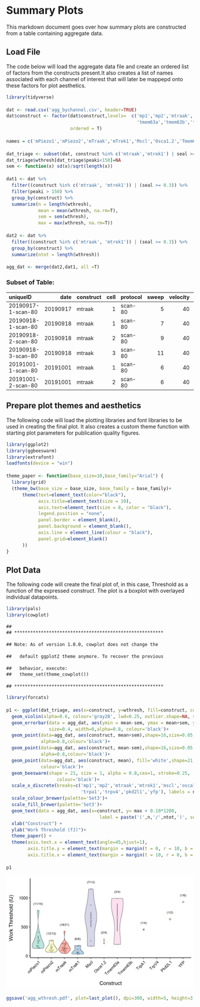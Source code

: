 Summary Plots
================

This markdown document goes over how summary plots are constructed from
a table containing aggregate data.

## Load File

The code below will load the aggregate data file and create an ordered
list of factors from the constructs present.It also creates a list of
names associated with each channel of interest that will later be
mappepd onto these factors for plot aesthetics.

``` r
library(tidyverse)

dat <- read.csv('agg_bychannel.csv', header=TRUE)
dat$construct <- factor(dat$construct,levels=  c('mp1','mp2','mtraak','mtrek1','mscl','osca12',
                                                 'tmem63a','tmem63b','trpa1','trpv4','pkd2l1','yfp'),
                        ordered = T)

names = c('mPiezo1','mPiezo2','mTraak','mTrek1','Mscl','Osca1.2','Tmem63a','Tmem63b','TrpA1','TrpV4','Pkd2L1','YFP')

dat_triage <- subset(dat, construct %in% c('mtraak','mtrek1') | seal >= 0.3)
dat_triage$wthresh[dat_triage$peaki<150]=NA
sem <- function(x) sd(x)/sqrt(length(x))

dat1 <- dat %>% 
  filter((construct %in% c('mtraak', 'mtrek1')) | (seal >= 0.3)) %>%
  filter(peaki > 150) %>%
  group_by(construct) %>%
  summarize(n = length(wthresh),
            mean = mean(wthresh, na.rm=T),
            sem = sem(wthresh),
            max = max(wthresh, na.rm=T))

dat2 <- dat %>% 
  filter((construct %in% c('mtraak', 'mtrek1')) | (seal >= 0.3)) %>%
  group_by(construct) %>%
  summarize(ntot = length(wthresh))

agg_dat <- merge(dat2,dat1, all =T)
```

### Subset of Table:

| uniqueID           |     date | construct | cell | protocol | sweep | velocity | kcant | dkcant | osm |
| :----------------- | -------: | :-------- | ---: | :------- | ----: | -------: | ----: | -----: | --: |
| 20190917-1-scan-80 | 20190917 | mtraak    |    1 | scan-80  |     5 |       40 |  0.82 |   0.05 | 332 |
| 20190918-1-scan-80 | 20190918 | mtraak    |    1 | scan-80  |     7 |       40 |  0.86 |   0.05 |   0 |
| 20190918-2-scan-80 | 20190918 | mtraak    |    2 | scan-80  |     9 |       40 |  0.86 |   0.05 | 318 |
| 20190918-3-scan-80 | 20190918 | mtraak    |    3 | scan-80  |    11 |       40 |  0.75 |   0.04 | 321 |
| 20191001-1-scan-80 | 20191001 | mtraak    |    1 | scan-80  |     6 |       40 |  1.03 |   0.06 | 316 |
| 20191001-2-scan-80 | 20191001 | mtraak    |    2 | scan-80  |     6 |       40 |  1.03 |   0.06 | 318 |

## Prepare plot themes and aesthetics

The following code will load the plotting libraries and font libraries
to be used in creating the final plot. It also creates a custom theme
function with starting plot parameters for publication quality figures.

``` r
library(ggplot2)
library(ggbeeswarm)
library(extrafont)
loadfonts(device = "win")

theme_paper <- function(base_size=10,base_family="Arial") {
  library(grid)
  (theme_bw(base_size = base_size, base_family = base_family)+
      theme(text=element_text(color="black"),
            axis.title=element_text(size = 10),
            axis.text=element_text(size = 8, color = "black"),
            legend.position = "none",
            panel.border = element_blank(),
            panel.background = element_blank(),
            axis.line = element_line(colour = "black"),
            panel.grid=element_blank()
      ))
}
```

## Plot Data

The following code will create the final plot of, in this case,
Threshold as a function of the expressed construct. The plot is a
boxplot with overlayed individual datapoints.

``` r
library(pals)
library(cowplot)
```

    ## 
    ## ********************************************************

    ## Note: As of version 1.0.0, cowplot does not change the

    ##   default ggplot2 theme anymore. To recover the previous

    ##   behavior, execute:
    ##   theme_set(theme_cowplot())

    ## ********************************************************

``` r
library(forcats)

p1 <- ggplot(dat_triage, aes(x=construct, y=wthresh, fill=construct, colour=construct)) +
  geom_violin(alpha=0.6, colour='gray28', lwd=0.25, outlier.shape=NA, scale="width")+
  geom_errorbar(data = agg_dat, aes(ymin = mean-sem, ymax = mean+sem, y = mean), 
                size=0.4, width=0,alpha=0.8, colour='black')+
  geom_point(data=agg_dat, aes(construct, mean+sem),shape=16,size=0.05,
             alpha=0.8,colour='black')+
  geom_point(data=agg_dat, aes(construct, mean-sem),shape=16,size=0.05,
             alpha=0.8,colour='black')+
  geom_point(data=agg_dat, aes(construct, mean), fill='white',shape=21,size=1.5, stroke=0.25,
             colour='black')+
  geom_beeswarm(shape = 21, size = 1, alpha = 0.8,cex=1, stroke=0.25, 
                   colour='black')+
  scale_x_discrete(breaks=c('mp1','mp2','mtraak','mtrek1','mscl','osca12','tmem63a','tmem63b',
                            'trpa1','trpv4','pkd2l1','yfp'), labels = names)+
  scale_colour_brewer(palette='Set3')+
  scale_fill_brewer(palette='Set3')+
  geom_text(data = agg_dat, aes(x=construct, y= max + 0.10*1200, 
                                   label = paste('(',n,'/',ntot,')', sep = "")),size=2, colour='black')+
  xlab("Construct") +
  ylab("Work Threshold (fJ)")+
  theme_paper() +
  theme(axis.text.x = element_text(angle=45,hjust=1),
        axis.title.y = element_text(margin = margin(t = 0, r = 10, b = 0, l = 0)),
        axis.title.x = element_text(margin = margin(t = 10, r = 0, b = 0, l = 0)))
 
p1 
```

![](fig1d_files/figure-gfm/pressure-1.png)<!-- -->

``` r
ggsave('agg_wthresh.pdf', plot=last_plot(), dpi=300, width=5, height=3, units= "in", dev=cairo_pdf)
```
